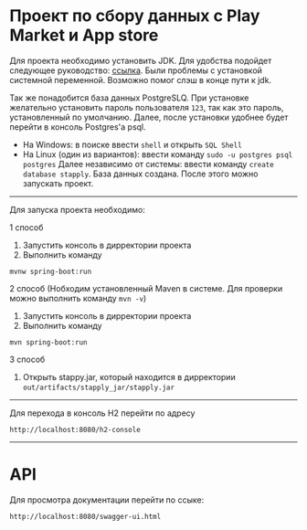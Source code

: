 Проект по сбору данных с Play Market и App store
================================================

Для проекта необходимо установить JDK. Для удобства подойдет следующее 
руководство: [ссылка](https://lumpics.ru/how-to-install-jdk-in-windows-10/). Были проблемы с установкой системной переменной.
Возможно помог слэш в конце пути к jdk.

Так же понадобится база данных PostgreSLQ. При установке желательно установить пароль пользователя 
`123`, так как это пароль, установленный по умолчанию. 
Далее, после установки удобнее будет перейти в консоль Postgres'а psql. 
- На Windows: в поиске ввести `shell` и открыть  `SQL Shell`
- На Linux (один из вариантов): ввести команду `sudo -u postgres psql postgres`
Далее независимо от системы: ввести команду `create database stapply`.
База данных создана. После этого можно запускать проект.

---

Для запуска проекта необходимо:

1 способ

1. Запустить консоль в дирректории проекта
2. Выполнить команду
```
mvnw spring-boot:run
```

2 способ (Нобходим установленный Maven в системе. Для проверки можно выполнить команду `mvn -v`)

1. Запустить консоль в дирректории проекта
2. Выполнить команду 
```
mvn spring-boot:run
```

3 способ

1. Открыть stappy.jar, который находится в дирректории `out/artifacts/stapply_jar/stapply.jar`

---

Для перехода в консоль H2 перейти по адресу
```
http://localhost:8080/h2-console
```

---

# API
Для просмотра документации перейти по ссыке:
```
http://localhost:8080/swagger-ui.html
```
